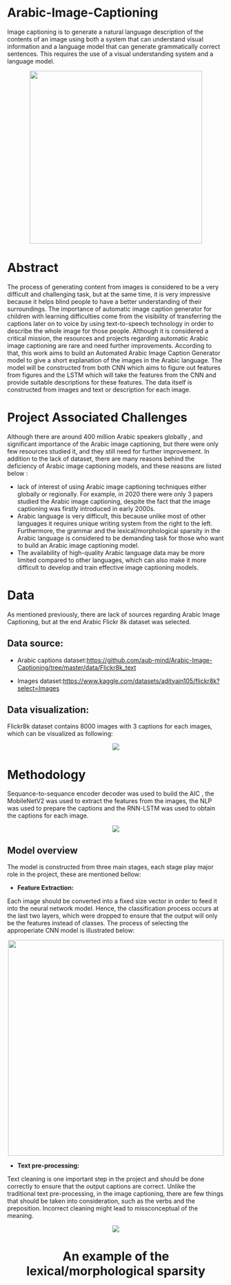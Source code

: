 # Arabic-Image-Captioning
Image captioning is to generate a natural language description of the contents of an image using both a system that can understand visual information and a language model that can generate grammatically correct sentences. This requires the use of a visual understanding system and a language model.

<p align="center">
<img src="https://user-images.githubusercontent.com/113424173/215345176-86dee413-2c28-4d55-b185-ea34c99ea111.png" width="400" height="400">
</p>

# Abstract
The process of generating content from images is considered to be a very difficult and challenging task, but at the same time, it is very impressive because it helps blind people to have a better understanding of their surroundings. The importance of automatic image caption generator for children with learning difficulties come from the visibility of transferring the captions later on to voice by using text-to-speech technology in order to describe the whole image for those people. Although it is considered a critical mission, the resources and projects regarding automatic Arabic image captioning are rare and need further improvements. According to that, this work aims to build an Automated Arabic Image Caption Generator model to give a short explanation of the images in the Arabic language. The model will be constructed from both CNN which aims to figure out features from figures and the LSTM which will take the features from the CNN and provide suitable descriptions for these features.  The data itself is constructed from images and text or description for each image.
# Project Associated Challenges
Although there are around 400 million Arabic speakers globally , and significant importance of the Arabic image captioning, but there were only few resources studied it, and they still need for further improvement. In addition to the lack of dataset, there are many reasons behind the deficiency of Arabic image captioning models, and these reasons are listed below :
* lack of interest of using Arabic image captioning techniques either globally or regionally. For example, in 2020 there were only 3 papers studied the Arabic image captioning, despite the fact that the image captioning was firstly introduced in early 2000s.
* Arabic language is very difficult, this because unlike most of other languages it requires unique writing system from the right to the left. Furthermore, the grammar and the lexical/morphological sparsity in the Arabic language is considered to be demanding task for those who want to build an Arabic image captioning model.
* The availability of high-quality Arabic language data may be more limited compared to other languages, which can also make it more difficult to develop and train effective image captioning models.
# Data 
As mentioned previously, there are lack of sources regarding Arabic Image Captioning, but at the end Arabic Flickr 8k dataset was selected.
## Data source:

* Arabic captions dataset:https://github.com/aub-mind/Arabic-Image-Captioning/tree/master/data/Flickr8k_text

* Images dataset:https://www.kaggle.com/datasets/adityajn105/flickr8k?select=Images

## Data visualization:
Flickr8k dataset contains 8000 images with 3 captions for each images, which can be visualized as following:

<p align="center">
<img src="https://user-images.githubusercontent.com/113424173/215352444-0693f0bd-e73a-4b2f-8b3c-55d05315fb49.png">
</p>

# Methodology

Sequance-to-sequance encoder decoder was used to build the AIC , the MobileNetV2 was used to extract the features from the images, the NLP was used to prepare the captions and the RNN-LSTM was used to obtain the captions for each image.

<p align="center">
<img src="https://user-images.githubusercontent.com/113424173/215356547-7423b6ab-28f5-45f1-bf62-7d83f30be45d.png">
</p>

## Model overview
The model is constructed from three main stages, each stage play major role in the project, these are mentioned bellow:

* **Feature Extraction:**

Each image should be converted into a fixed size vector in order to feed it into the neural network model. Hence, the classification process occurs at the last two layers, which were dropped to ensure that the output will only be the features instead of classes. The process of selecting the approperiate CNN model is illustrated below:

<p align="center">
<img src="https://user-images.githubusercontent.com/113424173/215357080-c3f6e7bf-443a-4963-8940-cb1b1011fea7.png" width="500" height="500">
</p>

* **Text pre-processing:**

Text cleaning is one important step in the project and should be done correctly to ensure that the output captions are correct. Unlike the traditional text pre-processing, in the image captioning, there are few things that should be taken into consideration, such as the verbs and the preposition. Incorrect cleaning might lead to missconceptual of the meaning.

<p align="center">
<img src="https://user-images.githubusercontent.com/113424173/215357741-2e13d84c-7ae9-4d1c-8689-061fe6fcc93d.png" >
</p>
<h1 align="center">An example of the lexical/morphological sparsity</h1>



